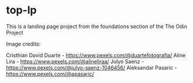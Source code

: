 # top-lp

This is a landing page project from the foundations section of the The Odin Project

Image credits:

Cristhian David Duarte - https://www.pexels.com/@duartefotografia/
Aline Lira - https://www.pexels.com/@alineliraa/
Julyo Saenz - https://www.pexels.com/@julyo-saenz-1046456/
Aleksandar Pasaric - https://www.pexels.com/@apasaric/